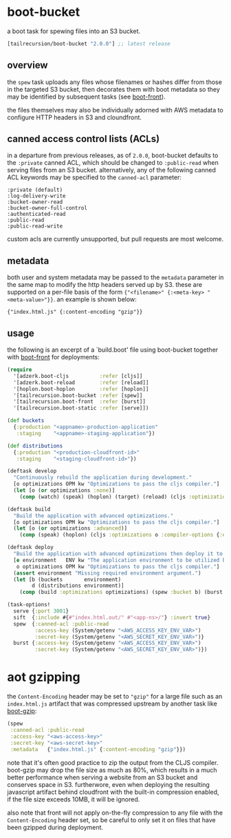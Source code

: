 # boot-bucket

a boot task for spewing files into an S3 bucket.

[](dependency)
```clojure
[tailrecursion/boot-bucket "2.0.0"] ;; latest release
```
[](/dependency)

## overview

the `spew` task uploads any files whose filenames or hashes differ from those in
the targeted S3 bucket, then decorates them with boot metadata so they may be
identified by subsequent tasks (see [boot-front](https://github.com/tailrecursion/boot-front)).

the files themselves may also be individually adorned with AWS metadata to
configure HTTP headers in S3 and cloundfront.

## canned access control lists (ACLs)

in a departure from previous releases, as of `2.0.0`, boot-bucket defaults to
the `:private` canned ACL, which should be changed to `:public-read` when
serving files from an S3 bucket.  alternatively, any of the following canned ACL
keywords may be specified to the `canned-acl` parameter:

```
:private (default)
:log-delivery-write
:bucket-owner-read
:bucket-owner-full-control
:authenticated-read
:public-read
:public-read-write
```

custom acls are currently unsupported, but pull requests are most welcome.

## metadata
both user and system metadata may be passed to the `metadata` parameter in the
same map to modify the http headers served up by S3. these are supported on a
per-file basis of the form `{"<filename>" {:<meta-key> "<meta-value>"}}`. an
example is shown below:

```
{"index.html.js" {:content-encoding "gzip"}}
```

## usage

the following is an excerpt of a `build.boot' file using boot-bucket together
with [boot-front][1] for deployments:

```clojure
(require
  '[adzerk.boot-cljs          :refer [cljs]]
  '[adzerk.boot-reload        :refer [reload]]
  '[hoplon.boot-hoplon        :refer [hoplon]]
  '[tailrecursion.boot-bucket :refer [spew]]
  '[tailrecursion.boot-front  :refer [burst]]
  '[tailrecursion.boot-static :refer [serve]])

(def buckets
  {:production "<appname>-production-application"
   :staging    "<appname>-staging-application"})

(def distributions
  {:production "<production-cloudfront-id>"
   :staging    "<staging-cloudfront-id>"})

(deftask develop
  "Continuously rebuild the application during development."
  [o optimizations OPM kw "Optimizations to pass the cljs compiler."]
  (let [o (or optimizations :none)]
    (comp (watch) (speak) (hoplon) (target) (reload) (cljs :optimizations o) (serve))))

(deftask build
  "Build the application with advanced optimizations."
  [o optimizations OPM kw "Optimizations to pass the cljs compiler."]
  (let [o (or optimizations :advanced)]
    (comp (speak) (hoplon) (cljs :optimizations o :compiler-options {:elide-asserts true}) (sift))))

(deftask deploy
  "Build the application with advanced optimizations then deploy it to s3."
  [e environment   ENV kw "The application environment to be utilized by the service."
   o optimizations OPM kw "Optimizations to pass the cljs compiler."]
  (assert environment "Missing required environment argument.")
  (let [b (buckets       environment)
        d (distributions environment)]
    (comp (build :optimizations optimizations) (spew :bucket b) (burst :distribution d))))

(task-options!
  serve {:port 3001}
  sift  {:include #{#"index.html.out/" #"<app-ns>/"} :invert true}
  spew  {:canned-acl :public-read
         :access-key (System/getenv "<AWS_ACCESS_KEY_ENV_VAR>")
         :secret-key (System/getenv "<AWS_SECRET_KEY_ENV_VAR>")}
  burst {:access-key (System/getenv "<AWS_ACCESS_KEY_ENV_VAR>")
         :secret-key (System/getenv "<AWS_SECRET_KEY_ENV_VAR>")})
```

# aot gzipping

the `Content-Encoding` header may be set to `"gzip"` for a large file such as
an `index.html.js` artifact that was compressed upstream by another task like
[boot-gzip][2]:

```clojure
(spew
 :canned-acl :public-read
 :access-key "<aws-access-key>"
 :secret-key "<aws-secret-key>"
 :metadata   {"index.html.js" {:content-encoding "gzip"}})
```

note that it's often good practice to zip the output from the CLJS compiler.
boot-gzip may drop the file size as much as 80%, which results in a much better
performance when serving a website from an S3 bucket and conserves space in S3.
furtherwore, even when deploying the resulting javascript artifact behind
cloudfront with the built-in compression enabled, if the file size exceeds
10MB, it will be ignored.

also note that front will not apply on-the-fly compression to any file with the
`Content-Encoding` header set, so be careful to only set it on files that have
been gzipped during deployment.

[1]: http://github.com/tailrecursion/boot-front
[2]: https://github.com/martinklepsch/boot-gzip
